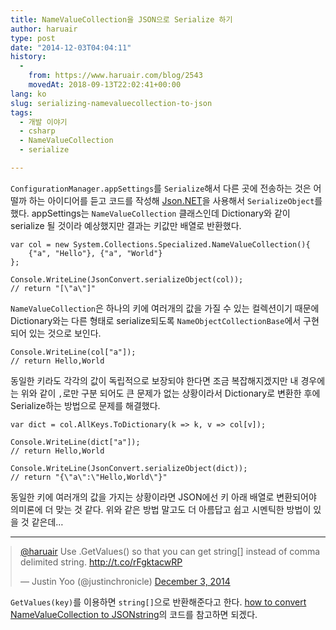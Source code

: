 ```yaml
---
title: NameValueCollection을 JSON으로 Serialize 하기
author: haruair
type: post
date: "2014-12-03T04:04:11"
history:
  - 
    from: https://www.haruair.com/blog/2543
    movedAt: 2018-09-13T22:02:41+00:00
lang: ko
slug: serializing-namevaluecollection-to-json
tags:
  - 개발 이야기
  - csharp
  - NameValueCollection
  - serialize

---
```

`ConfigurationManager.appSettings`를 `Serialize`해서 다른 곳에 전송하는 것은 어떨까 하는 아이디어를 듣고 코드를 작성해 [Json.NET][1]을 사용해서 `SerializeObject`를 했다. appSettings는 `NameValueCollection` 클래스인데 Dictionary와 같이 serialize 될 것이라 예상했지만 결과는 키값만 배열로 반환했다.

    var col = new System.Collections.Specialized.NameValueCollection(){
        {"a", "Hello"}, {"a", "World"}
    };
    
    Console.WriteLine(JsonConvert.serializeObject(col));
    // return "[\"a\"]"
    

`NameValueCollection`은 하나의 키에 여러개의 값을 가질 수 있는 컬렉션이기 때문에 Dictionary와는 다른 형태로 serialize되도록 `NameObjectCollectionBase`에서 구현되어 있는 것으로 보인다.

    Console.WriteLine(col["a"]);
    // return Hello,World
    

동일한 키라도 각각의 값이 독립적으로 보장되야 한다면 조금 복잡해지겠지만 내 경우에는 위와 같이 `,`로만 구분 되어도 큰 문제가 없는 상황이라서 Dictionary로 변환한 후에 Serialize하는 방법으로 문제를 해결했다.

    var dict = col.AllKeys.ToDictionary(k => k, v => col[v]);
    
    Console.WriteLine(dict["a"]);
    // return Hello,World
    
    Console.WriteLine(JsonConvert.serializeObject(dict));
    // return "{\"a\":\"Hello,World\"}"
    

동일한 키에 여러개의 값을 가지는 상황이라면 JSON에선 키 아래 배열로 변환되어야 의미론에 더 맞는 것 같다. 위와 같은 방법 말고도 더 아름답고 쉽고 시멘틱한 방법이 있을 것 같은데&#8230;

* * *

<blockquote class="twitter-tweet" data-conversation="none" lang="en" style="margin:0 auto;">
  <p>
    <a href="https://twitter.com/haruair">@haruair</a> Use .GetValues() so that you can get string[] instead of comma delimited string. <a href="http://t.co/rFgktacwRP">http://t.co/rFgktacwRP</a>
  </p>
  
  <p>
    &mdash; Justin Yoo (@justinchronicle) <a href="https://twitter.com/justinchronicle/status/539999180303773697">December 3, 2014</a>
  </p>
</blockquote>



`GetValues(key)`를 이용하면 `string[]`으로 반환해준다고 한다. [how to convert NameValueCollection to JSONstring][2]의 코드를 참고하면 되겠다.

 [1]: http://james.newtonking.com/json
 [2]: http://stackoverflow.com/questions/7003740/how-to-convert-namevaluecollection-to-json-string